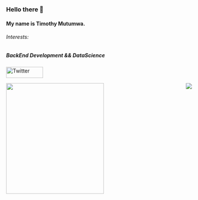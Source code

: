 ### Hello there 👋
#### My name is Timothy Mutumwa. 

###### Interests: 
##### BackEnd Development && DataScience


<p>
<a href="https://twitter.com/Timmox443"><img width = "100" height = "30" src="https://img.shields.io/twitter/follow/Timmox443?label=Twitter&style=social" alt="Twitter" align = "center"></a>
</p>

<!--
<img width= "200" height="100" src="https://github-readme-stats.vercel.app/api?username=Timmox443&show_icons=true&theme=radical"> 


<p>  
<a href="https://github.com/Timmox443/github-readme-activity-graph"><img alt="Activity graph" width = "900" height = "300" src="https://activity-graph.herokuapp.com/graph?username=Timmox443&bg_color=1F222E&theme=material-palenight&line=D9E650&point=FFFFFF&hide_border=true" align = "left" /></a>
-->

<img width = "265" height = "300" src="https://github-readme-stats.vercel.app/api/top-langs/?username=Timmox443&count_private=true&theme=cobalt2&line_height=52&count_private=true&show_icons=true&exclude_repo=DataScience-Projects" align = "left">
</p>


<img src= "https://komarev.com/ghpvc/?username=Timmox443&color=brightgreen" align = right> 
